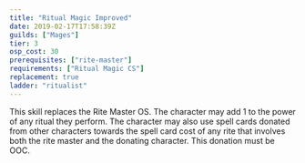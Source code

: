 ```yaml
---
title: "Ritual Magic Improved"
date: 2019-02-17T17:58:39Z
guilds: ["Mages"]
tier: 3
osp_cost: 30
prerequisites: ["rite-master"]
requirements: ["Ritual Magic CS"]
replacement: true
ladder: "ritualist"
---
```

This skill replaces the Rite Master OS. The character may add 1 to the power of any ritual they perform. The character may also use spell cards donated from other characters towards the spell card cost of any rite that involves both the rite master and the donating character. This donation must be OOC.
